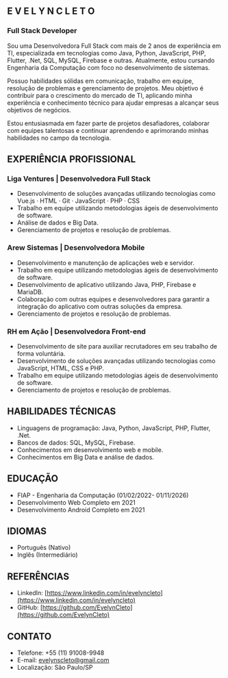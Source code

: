 ## E V E L Y N   C L E T O
### Full Stack Developer

Sou uma Desenvolvedora Full Stack com mais de 2 anos de experiência em TI, especializada em tecnologias como Java, Python, JavaScript, PHP, Flutter, .Net, SQL, MySQL, Firebase e outras. Atualmente, estou cursando Engenharia da Computação com foco no desenvolvimento de sistemas.

Possuo habilidades sólidas em comunicação, trabalho em equipe, resolução de problemas e gerenciamento de projetos. Meu objetivo é contribuir para o crescimento do mercado de TI, aplicando minha experiência e conhecimento técnico para ajudar empresas a alcançar seus objetivos de negócios.

Estou entusiasmada em fazer parte de projetos desafiadores, colaborar com equipes talentosas e continuar aprendendo e aprimorando minhas habilidades no campo da tecnologia.

## EXPERIÊNCIA PROFISSIONAL

### Liga Ventures | Desenvolvedora Full Stack
- Desenvolvimento de soluções avançadas utilizando tecnologias como Vue.js · HTML · Git · JavaScript · PHP · CSS
- Trabalho em equipe utilizando metodologias ágeis de desenvolvimento de software.
- Análise de dados e Big Data.
- Gerenciamento de projetos e resolução de problemas.

### Arew Sistemas | Desenvolvedora Mobile
- Desenvolvimento e manutenção de aplicações web e servidor.
- Trabalho em equipe utilizando metodologias ágeis de desenvolvimento de software.
- Desenvolvimento de aplicativo utilizando Java, PHP, Firebase e MariaDB.
- Colaboração com outras equipes e desenvolvedores para garantir a integração do aplicativo com outras soluções da empresa.
- Gerenciamento de projetos e resolução de problemas.

### RH em Ação | Desenvolvedora Front-end
- Desenvolvimento de site para auxiliar recrutadores em seu trabalho de forma voluntária.
- Desenvolvimento de soluções avançadas utilizando tecnologias como JavaScript, HTML, CSS e PHP.
- Trabalho em equipe utilizando metodologias ágeis de desenvolvimento de software.
- Gerenciamento de projetos e resolução de problemas.

## HABILIDADES TÉCNICAS
- Linguagens de programação: Java, Python, JavaScript, PHP, Flutter, .Net.
- Bancos de dados: SQL, MySQL, Firebase.
- Conhecimentos em desenvolvimento web e mobile.
- Conhecimentos em Big Data e análise de dados.

## EDUCAÇÃO
- FIAP - Engenharia da Computação (01/02/2022- 01/11/2026)
- Desenvolvimento Web Completo em 2021
- Desenvolvimento Android Completo em 2021

## IDIOMAS
- Português (Nativo)
- Inglês (Intermediário)

## REFERÊNCIAS
- LinkedIn: [https://www.linkedin.com/in/evelyncleto](https://www.linkedin.com/in/evelyncleto)
- GitHub: [https://github.com/EvelynCleto](https://github.com/EvelynCleto)

## CONTATO
- Telefone: +55 (11) 91008-9948
- E-mail: evelynscleto@gmail.com
- Localização: São Paulo/SP
